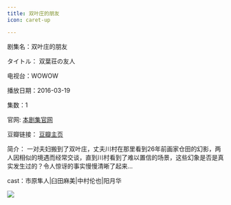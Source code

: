 ```yaml
---
title: 双叶庄的朋友
icon: caret-up

---
```


剧集名：双叶庄的朋友

タイトル： 双葉荘の友人

电视台：WOWOW

播放日期：2016-03-19

集数：1

官网: [本剧集官网](https://www.wowow.co.jp/detail/108063)

豆瓣链接： [豆瓣主页](https://movie.douban.com/subject/26710214/)


简介： 一对夫妇搬到了双叶庄，丈夫川村在那里看到26年前画家仓田的幻影，两人因相似的境遇而经常交谈，直到川村看到了难以置信的场景，这些幻象是否是真实发生过的？令人惊讶的事实慢慢清晰了起来… ​​​

cast：市原隼人|臼田麻美|中村伦也|阳月华

![](https://listpic.tsgsanjiao.com/sp/2016/2016syz.jpg)